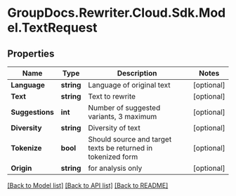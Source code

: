 # GroupDocs.Rewriter.Cloud.Sdk.Model.TextRequest

## Properties

Name | Type | Description | Notes
------------ | ------------- | ------------- | -------------
**Language** | **string** | Language of original text | [optional] 
**Text** | **string** | Text to rewrite | [optional] 
**Suggestions** | **int** | Number of suggested variants, 3 maximum | [optional] 
**Diversity** | **string** | Diversity of text | [optional] 
**Tokenize** | **bool** | Should source and target texts be returned in tokenized form | [optional] 
**Origin** | **string** | for analysis only | [optional] 

[[Back to Model list]](../README.md#documentation-for-models) [[Back to API list]](../README.md#documentation-for-api-endpoints) [[Back to README]](../README.md)

